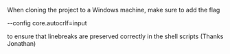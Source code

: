 When cloning the project to a Windows machine, make sure to add the flag

--config core.autocrlf=input

to ensure that linebreaks are preserved correctly in the shell scripts (Thanks Jonathan)
